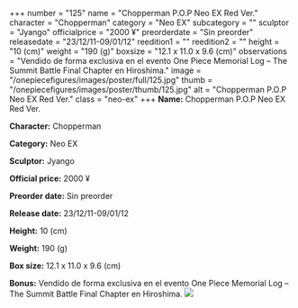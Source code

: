 +++
number = "125"
name = "Chopperman P.O.P Neo EX Red Ver."
character = "Chopperman"
category = "Neo EX"
subcategory = ""
sculptor = "Jyango"
officialprice = "2000 ¥"
preorderdate = "Sin preorder"
releasedate = "23/12/11-09/01/12"
reedition1 = ""
reedition2 = ""
height = "10 (cm)"
weight = "190 (g)"
boxsize = "12.1 x 11.0 x 9.6 (cm)"
observations = "Vendido de forma exclusiva en el evento One Piece Memorial Log – The Summit Battle Final Chapter en Hiroshima."
image = "/onepiecefigures/images/poster/full/125.jpg"
thumb = "/onepiecefigures/images/poster/thumb/125.jpg"
alt = "Chopperman P.O.P Neo EX Red Ver."
class = "neo-ex"
+++
**Name:** Chopperman P.O.P Neo EX Red Ver.

**Character:** Chopperman

**Category:** Neo EX 

**Sculptor:** Jyango

**Official price:** 2000 ¥

**Preorder date:** Sin preorder

**Release date:** 23/12/11-09/01/12

**Height:** 10 (cm)

**Weight:** 190 (g)

**Box size:** 12.1 x 11.0 x 9.6 (cm)

**Bonus:** Vendido de forma exclusiva en el evento One Piece Memorial Log – The Summit Battle Final Chapter en Hiroshima.
<img src="/onepiecefigures/images/poster/thumb/125.jpg">